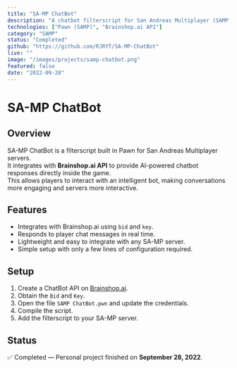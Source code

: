 ```yaml
---
title: "SA-MP ChatBot"
description: "A chatbot filterscript for San Andreas Multiplayer (SAMP) servers that connects with Brainshop.ai API to provide AI-powered responses in-game."
technologies: ["Pawn (SAMP)", "Brainshop.ai API"]
category: "SAMP"
status: "Completed"
github: "https://github.com/RJRYT/SA-MP-ChatBot"
live: ""
image: "/images/projects/samp-chatbot.png"
featured: false
date: "2022-09-28"
---
```


# SA-MP ChatBot

## Overview

SA-MP ChatBot is a filterscript built in Pawn for San Andreas Multiplayer servers.  
It integrates with **Brainshop.ai API** to provide AI-powered chatbot responses directly inside the game.  
This allows players to interact with an intelligent bot, making conversations more engaging and servers more interactive.

## Features

- Integrates with Brainshop.ai using `bid` and `key`.
- Responds to player chat messages in real time.
- Lightweight and easy to integrate with any SA-MP server.
- Simple setup with only a few lines of configuration required.

## Setup

1. Create a ChatBot API on [Brainshop.ai](https://brainshop.ai/).  
2. Obtain the `Bid` and `Key`.  
3. Open the file `SAMP ChatBot.pwn` and update the credentials.  
4. Compile the script.  
5. Add the filterscript to your SA-MP server.

## Status

✅ Completed — Personal project finished on **September 28, 2022**.
